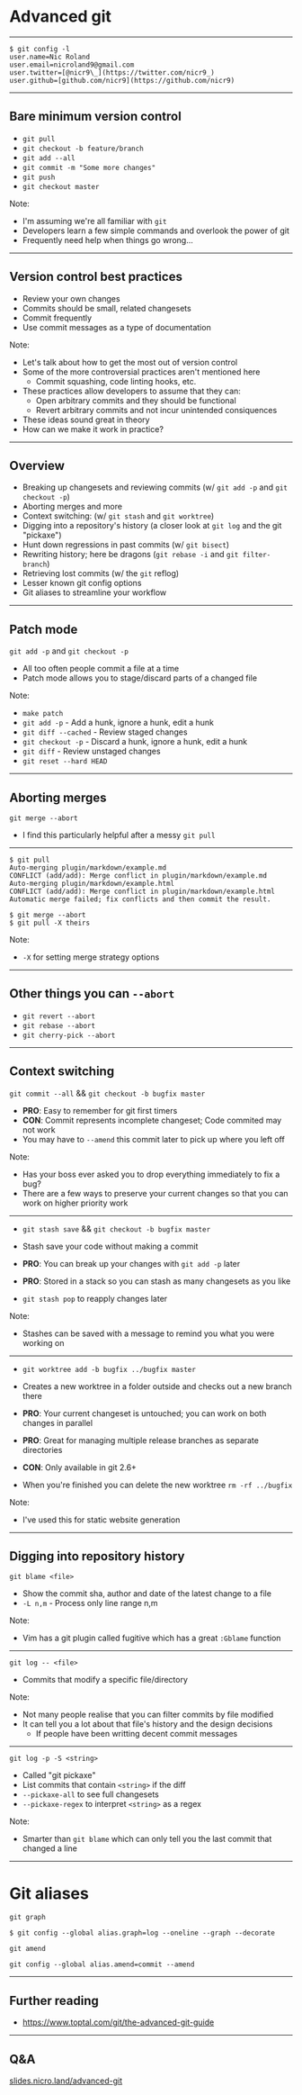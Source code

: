 # Advanced git

---

```
$ git config -l
user.name=Nic Roland
user.email=nicroland9@gmail.com
user.twitter=[@nicr9\_](https://twitter.com/nicr9_)
user.github=[github.com/nicr9](https://github.com/nicr9)
```

----

## Bare minimum version control

* `git pull`
* `git checkout -b feature/branch`
* `git add --all`
* `git commit -m "Some more changes"`
* `git push`
* `git checkout master`

Note:

* I'm assuming we're all familiar with `git`
* Developers learn a few simple commands and overlook the power of git
* Frequently need help when things go wrong...

---

## Version control best practices

* Review your own changes
* Commits should be small, related changesets
* Commit frequently
* Use commit messages as a type of documentation

Note:

* Let's talk about how to get the most out of version control
* Some of the more controversial practices aren't mentioned here
    * Commit squashing, code linting hooks, etc.
* These practices allow developers to assume that they can:
    * Open arbitrary commits and they should be functional
    * Revert arbitrary commits and not incur unintended consiquences
* These ideas sound great in theory
* How can we make it work in practice?

----

## Overview

* Breaking up changesets and reviewing commits (w/ `git add -p` and `git checkout -p`)
* Aborting merges and more
* Context switching: (w/ `git stash` and `git worktree`)
* Digging into a repository's history (a closer look at `git log` and the git "pickaxe")
* Hunt down regressions in past commits (w/ `git bisect`)
* Rewriting history; here be dragons (`git rebase -i` and `git filter-branch`)
* Retrieving lost commits (w/ the `git` reflog)
* Lesser known git config options
* Git aliases to streamline your workflow

----

## Patch mode

`git add -p` and `git checkout -p`

* All too often people commit a file at a time
* Patch mode allows you to stage/discard parts of a changed file

Note:
* `make patch`
* `git add -p` - Add a hunk, ignore a hunk, edit a hunk
* `git diff --cached` - Review staged changes
* `git checkout -p` - Discard a hunk, ignore a hunk, edit a hunk
* `git diff` - Review unstaged changes
* `git reset --hard HEAD`

----

## Aborting merges

`git merge --abort`

* I find this particularly helpful after a messy `git pull`

---

```
$ git pull
Auto-merging plugin/markdown/example.md
CONFLICT (add/add): Merge conflict in plugin/markdown/example.md
Auto-merging plugin/markdown/example.html
CONFLICT (add/add): Merge conflict in plugin/markdown/example.html
Automatic merge failed; fix conflicts and then commit the result.

$ git merge --abort
$ git pull -X theirs
```

Note:

* `-X` for setting merge strategy options

---

## Other things you can `--abort`

* `git revert --abort`
* `git rebase --abort`
* `git cherry-pick --abort`

----

## Context switching

`git commit --all` && `git checkout -b bugfix master`

* **PRO**: Easy to remember for git first timers
* **CON**: Commit represents incomplete changeset; Code commited may not work
* You may have to `--amend` this commit later to pick up where you left off

Note:

* Has your boss ever asked you to drop everything immediately to fix a bug?
* There are a few ways to preserve your current changes so that you can work on higher priority work

---

* `git stash save` && `git checkout -b bugfix master`

* Stash save your code without making a commit
* **PRO**: You can break up your changes with `git add -p` later
* **PRO**: Stored in a stack so you can stash as many changesets as you like
* `git stash pop` to reapply changes later

Note:

* Stashes can be saved with a message to remind you what you were working on

---

* `git worktree add -b bugfix ../bugfix master`

* Creates a new worktree in a folder outside and checks out a new branch there
* **PRO**: Your current changeset is untouched; you can work on both changes in parallel
* **PRO**: Great for managing multiple release branches as separate directories
* **CON**: Only available in git 2.6+
* When you're finished you can delete the new worktree `rm -rf ../bugfix`

Note:

* I've used this for static website generation

----

## Digging into repository history

`git blame <file>`

* Show the commit sha, author and date of the latest change to a file
* `-L n,m` - Process only line range n,m

Note:

* Vim has a git plugin called fugitive which has a great `:Gblame` function

---

`git log -- <file>`

* Commits that modify a specific file/directory

Note:

* Not many people realise that you can filter commits by file modified
* It can tell you a lot about that file's history and the design decisions
    * If people have been writting decent commit messages

---

`git log -p -S <string>`

* Called "git pickaxe"
* List commits that contain `<string>` if the diff
* `--pickaxe-all` to see full changesets
* `--pickaxe-regex` to interpret `<string>` as a regex

Note:

* Smarter than `git blame` which can only tell you the last commit that changed a line

----

# Git aliases

`git graph`

```
$ git config --global alias.graph=log --oneline --graph --decorate
```

`git amend`

```
git config --global alias.amend=commit --amend
```

----

## Further reading

* https://www.toptal.com/git/the-advanced-git-guide

---

## Q&A

[slides.nicro.land/advanced-git](http://slides.nicro.land/advanced-git)
